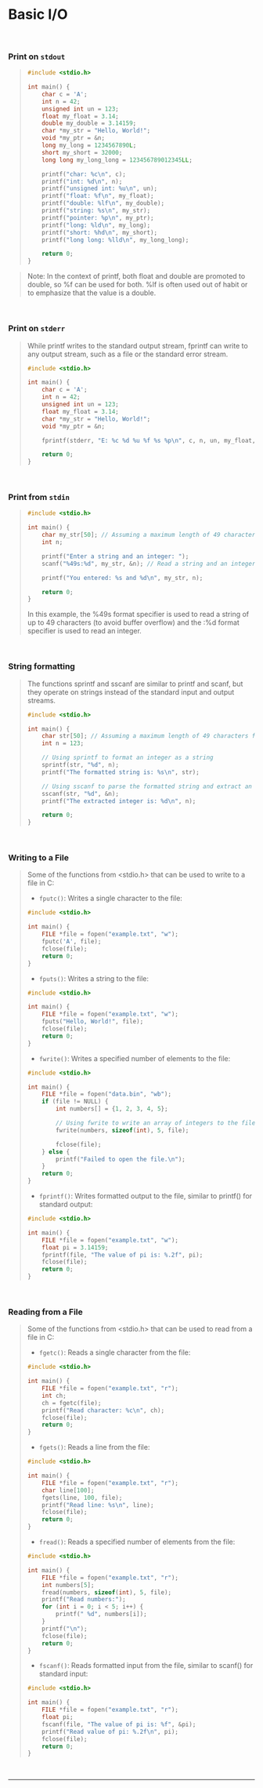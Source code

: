 # Basic I/O

<br>

### Print on `stdout`

<blockquote>

```c
#include <stdio.h>

int main() {
    char c = 'A';
    int n = 42;
    unsigned int un = 123;
    float my_float = 3.14;
    double my_double = 3.14159;
    char *my_str = "Hello, World!";
    void *my_ptr = &n;
    long my_long = 1234567890L;
    short my_short = 32000;
    long long my_long_long = 123456789012345LL;

    printf("char: %c\n", c);
    printf("int: %d\n", n);
    printf("unsigned int: %u\n", un);
    printf("float: %f\n", my_float);
    printf("double: %lf\n", my_double);
    printf("string: %s\n", my_str);
    printf("pointer: %p\n", my_ptr);
    printf("long: %ld\n", my_long);
    printf("short: %hd\n", my_short);
    printf("long long: %lld\n", my_long_long);

    return 0;
}


```

</blockquote>

<blockquote>
Note: In the context of printf, both float and double are promoted to double, so %f can be used for both. %lf is often used out of habit or to emphasize that the value is a double.
</blockquote>
  
<br>

### Print on `stderr`

<blockquote>

While printf writes to the standard output stream, fprintf can write to any output stream, such as a file or the standard error stream.

```c
#include <stdio.h>

int main() {
    char c = 'A';
    int n = 42;
    unsigned int un = 123;
    float my_float = 3.14;
    char *my_str = "Hello, World!";
    void *my_ptr = &n;

    fprintf(stderr, "E: %c %d %u %f %s %p\n", c, n, un, my_float, my_str, my_ptr);

    return 0;
}

```

</blockquote>
  
<br>

### Print from `stdin`

<blockquote>

```c
#include <stdio.h>

int main() {
    char my_str[50]; // Assuming a maximum length of 49 characters for the string
    int n;

    printf("Enter a string and an integer: ");
    scanf("%49s:%d", my_str, &n); // Read a string and an integer from the user

    printf("You entered: %s and %d\n", my_str, n);

    return 0;
}

```

In this example, the %49s format specifier is used to read a string of up to 49 characters (to avoid buffer overflow) and the :%d format specifier is used to read an integer.

</blockquote>
  
<br>

### String formatting

<blockquote>

The functions sprintf and sscanf are similar to printf and scanf, but they operate on strings instead of the standard input and output streams.

```c
#include <stdio.h>

int main() {
    char str[50]; // Assuming a maximum length of 49 characters for the string
    int n = 123;

    // Using sprintf to format an integer as a string
    sprintf(str, "%d", n);
    printf("The formatted string is: %s\n", str);

    // Using sscanf to parse the formatted string and extract an integer
    sscanf(str, "%d", &n);
    printf("The extracted integer is: %d\n", n);

    return 0;
}

```

</blockquote>
  
<br>

### Writing to a File

<blockquote>

Some of the functions from <stdio.h> that can be used to write to a file in C:

- `fputc()`: Writes a single character to the file:

```c
#include <stdio.h>

int main() {
    FILE *file = fopen("example.txt", "w");
    fputc('A', file);
    fclose(file);
    return 0;
}
```
- `fputs()`: Writes a string to the file:

```c
#include <stdio.h>

int main() {
    FILE *file = fopen("example.txt", "w");
    fputs("Hello, World!", file);
    fclose(file);
    return 0;
}

```
- `fwrite()`: Writes a specified number of elements to the file:

```c
#include <stdio.h>

int main() {
    FILE *file = fopen("data.bin", "wb");
    if (file != NULL) {
        int numbers[] = {1, 2, 3, 4, 5};

        // Using fwrite to write an array of integers to the file
        fwrite(numbers, sizeof(int), 5, file);

        fclose(file);
    } else {
        printf("Failed to open the file.\n");
    }
    return 0;
}

```
- `fprintf()`: Writes formatted output to the file, similar to printf() for standard output:
```c
#include <stdio.h>

int main() {
    FILE *file = fopen("example.txt", "w");
    float pi = 3.14159;
    fprintf(file, "The value of pi is: %.2f", pi);
    fclose(file);
    return 0;
}
```

</blockquote>
  
<br>

### Reading from a File

<blockquote>

Some of the functions from <stdio.h> that can be used to read from a file in C:
- `fgetc()`: Reads a single character from the file:

```c
#include <stdio.h>

int main() {
    FILE *file = fopen("example.txt", "r");
    int ch;
    ch = fgetc(file);
    printf("Read character: %c\n", ch);
    fclose(file);
    return 0;
}

```
- `fgets()`: Reads a line from the file:
```c
#include <stdio.h>

int main() {
    FILE *file = fopen("example.txt", "r");
    char line[100];
    fgets(line, 100, file);
    printf("Read line: %s\n", line);
    fclose(file);
    return 0;
}

```
- `fread()`: Reads a specified number of elements from the file:
```c
#include <stdio.h>

int main() {
    FILE *file = fopen("example.txt", "r");
    int numbers[5];
    fread(numbers, sizeof(int), 5, file);
    printf("Read numbers:");
    for (int i = 0; i < 5; i++) {
        printf(" %d", numbers[i]);
    }
    printf("\n");
    fclose(file);
    return 0;
}

```
- `fscanf()`: Reads formatted input from the file, similar to scanf() for standard input:
```c
#include <stdio.h>

int main() {
    FILE *file = fopen("example.txt", "r");
    float pi;
    fscanf(file, "The value of pi is: %f", &pi);
    printf("Read value of pi: %.2f\n", pi);
    fclose(file);
    return 0;
}

```

</blockquote>
  
<br>

---
